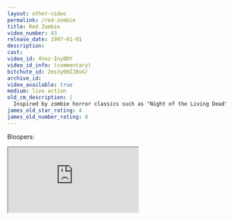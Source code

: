 ```yaml
---
layout: other-video
permalink: /red-zombie
title: Red Zombie
video_number: 43
release_date: 1997-01-01
description: 
cast: 
video_id: 4Voz-InyODY
video_id_info: (commentary)
bitchute_id: 2ms3y00IJBvG/
archive_id: 
video_available: true
medium: live action
old_cm_description: |
  Inspired by zombie horror classics such as "Night of the Living Dead" and "Dawn of the Dead", I wrote a script, casted my friends and made my own classic. The simplistic plot revolves around a guy who witnesses an evil sorcerer resurrect some corpses from a graveyard. Struck with fear, he runs away from this terrifying scene, but the sorcerer sends the zombies after him. The chase lasts throughout the film as he finds different weapons. He shoves a pool stick through the body of one zombie and crushes another under a garage door. "Red Zombie" was meant to be a comedy, so I exaggerated the amount of blood tremendously. For example, there's a scene where Mike lifts a zombie up to a ceiling fan. First, we see a shot of the zombie's head going up near the fan. In the next shot, we see a close-up of Mike's face grimacing as gallons of blood begin to pour all over him. We had a lot of fun making this movie, but the star lost interest halfway through production, so this movie was never finished. As a side note, it's the first movie that I shot raw and edited on my two vcr's. The title is a spoof of the 1932 Bela Lugosi cult classic "White Zombie."
james_old_star_rating: 4
james_old_number_rating: 8
---
```


<div class="center">
<p class="gold">Bloopers:</p>
<iframe class="video" src="https://www.bitchute.com/embed/ShhT01WcC1JO/"></iframe>
</div>